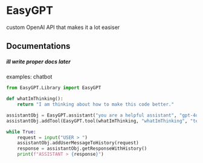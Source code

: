 # EasyGPT
custom OpenAI API that makes it a lot easiser

## Documentations
##### ill write proper docs later
examples: chatbot
```python
from EasyGPT.Library import EasyGPT

def whatImThinking():
    return "I am thinking about how to make this code better."

assistantObj = EasyGPT.assistant("you are a helpful assistant", "gpt-4o-mini")
assistantObj.addTool(EasyGPT.tool(whatImThinking, "whatImThinking", "tells you what the user is thinking", []))

while True:
    request = input("USER > ")
    assistantObj.addUserMessageToHistory(request)
    response = assistantObj.getResponseWithHistory()
    print(f"ASSISTANT > {response}")
```
